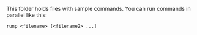 This folder holds files with sample commands. You can run commands in parallel like this:

```
runp <filename> [<filename2> ...]
```
